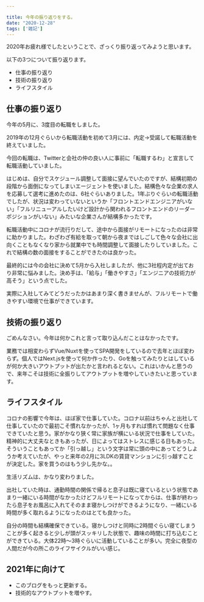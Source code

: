 ```yaml
---

title: 今年の振り返りをする。
date: "2020-12-28"
tags: ['雑記']
---
```


2020年お疲れ様でしたということで、ざっくり振り返ってみようと思います。

以下の3つについて振り返ります。

- 仕事の振り返り
- 技術の振り返り
- ライフスタイル

## 仕事の振り返り

今年の5月に、3度目の転職をしました。

2019年の12月ぐらいから転職活動を初めて3月には、内定→受諾して転職活動を終えていました。

今回の転職は、Twitterと会社の仲の良い人に事前に「転職するわ」と宣言して転職活動していました。

はじめは、自分でスケジュール調整して面接に望んでいたのですが、結構初期の段階から面倒になってしまいエージェントを使いました。結構色々な企業の求人を応募して選考に進めたのは、6社ぐらいありました。1年ぶりぐらいの転職活動でしたが、状況は変わっていないというか「フロントエンドエンジニアがいない」「フルリニューアルしたいけど設計から関われるフロントエンドのリーダーポジションがいない」みたいな企業さんが結構多かったです。

転職活動中にコロナが流行りだして、途中から面接がリモートになったのは非常に助かりました。わざわざ有給を取って朝から夜まではしごして色々な会社に出向くこともなくなり家から就業中でも時間調整して面接したりしていました。これで結構の数の面接をすることができたのは良かった。

最終的には今の会社に決めて5月から入社しましたが、他に3社程内定が出ており非常に悩みました。決め手は、「給与」「働きやすさ」「エンジニアの技術力が高そう」という点でした。

実際に入社してみてどうだったかはあまり深く書きませんが、フルリモートで働きやすい環境で仕事ができています。

## 技術の振り返り

ごめんなさい。今年は何かこれと言って取り込んだことはなかったです。

業務では相変わらずVue/Nuxtを使ってSPA開発をしているので去年とほぼ変わらず。個人ではNext.jsを使って何か作ったり、Goを触ってみたりとはしているが何か大きいアウトプットが出たかと言われるとない。これはいかんと思うので、来年こそは技術に全振りしてアウトプットを増やしていきたいと思っています。

## ライフスタイル

コロナの影響で今年は、ほぼ家で仕事していた。コロナ以前はちゃんと出社して仕事していたので最初こそ慣れなかったが、1ヶ月もすれば慣れて問題なく仕事できていたと思う。家がかなり狭く常に家族が横にいる状況で仕事をしていた。精神的に大丈夫なときもあったが、日によってはストレスに感じる日もあった。そういうこともあってか「引っ越し」という文字は常に頭の中にあってどうしようか考えていたが、やっと来年の2月に3LDKの賃貸マンションに引っ越すことが決定した。家を買うのはもう少し先かな。。

生活リズムは、かなり変わりました。

出社していた時は、通勤時間の関係で帰ると息子は既に寝ているという状態であまり一緒にいる時間がなかったけどフルリモートになってからは、仕事が終わったら息子をお風呂に入れてそのまま寝かしつけができるようになり、一緒にいる時間が多く取れるようになったのはとても良かった。

自分の時間も結構確保できている。寝かしつけと同時に2時間ぐらい寝てしまうことが多く起きると少しが頭がスッキリした状態で、趣味の時間に打ち込むことができている。大体22時〜3時ぐらいに活動していることが多い。完全に夜型の人間だが今の所このライフサイクルがいい感じ。

## 2021年に向けて

- このブログをもっと更新する。
- 技術的なアウトプットを増やす。

